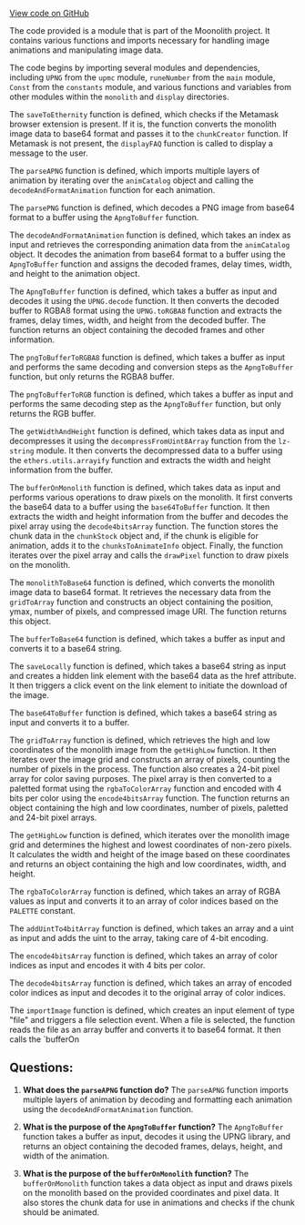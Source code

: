[View code on GitHub](https://github.com/LaGuerrePiece/moonolith/src/utils/imageManager.js)

The code provided is a module that is part of the Moonolith project. It contains various functions and imports necessary for handling image animations and manipulating image data.

The code begins by importing several modules and dependencies, including `UPNG` from the `upmc` module, `runeNumber` from the `main` module, `Const` from the `constants` module, and various functions and variables from other modules within the `monolith` and `display` directories.

The `saveToEthernity` function is defined, which checks if the Metamask browser extension is present. If it is, the function converts the monolith image data to base64 format and passes it to the `chunkCreator` function. If Metamask is not present, the `displayFAQ` function is called to display a message to the user.

The `parseAPNG` function is defined, which imports multiple layers of animation by iterating over the `animCatalog` object and calling the `decodeAndFormatAnimation` function for each animation.

The `parsePNG` function is defined, which decodes a PNG image from base64 format to a buffer using the `ApngToBuffer` function.

The `decodeAndFormatAnimation` function is defined, which takes an index as input and retrieves the corresponding animation data from the `animCatalog` object. It decodes the animation from base64 format to a buffer using the `ApngToBuffer` function and assigns the decoded frames, delay times, width, and height to the animation object.

The `ApngToBuffer` function is defined, which takes a buffer as input and decodes it using the `UPNG.decode` function. It then converts the decoded buffer to RGBA8 format using the `UPNG.toRGBA8` function and extracts the frames, delay times, width, and height from the decoded buffer. The function returns an object containing the decoded frames and other information.

The `pngToBufferToRGBA8` function is defined, which takes a buffer as input and performs the same decoding and conversion steps as the `ApngToBuffer` function, but only returns the RGBA8 buffer.

The `pngToBufferToRGB` function is defined, which takes a buffer as input and performs the same decoding step as the `ApngToBuffer` function, but only returns the RGB buffer.

The `getWidthAndHeight` function is defined, which takes data as input and decompresses it using the `decompressFromUint8Array` function from the `lz-string` module. It then converts the decompressed data to a buffer using the `ethers.utils.arrayify` function and extracts the width and height information from the buffer.

The `bufferOnMonolith` function is defined, which takes data as input and performs various operations to draw pixels on the monolith. It first converts the base64 data to a buffer using the `base64ToBuffer` function. It then extracts the width and height information from the buffer and decodes the pixel array using the `decode4bitsArray` function. The function stores the chunk data in the `chunkStock` object and, if the chunk is eligible for animation, adds it to the `chunksToAnimateInfo` object. Finally, the function iterates over the pixel array and calls the `drawPixel` function to draw pixels on the monolith.

The `monolithToBase64` function is defined, which converts the monolith image data to base64 format. It retrieves the necessary data from the `gridToArray` function and constructs an object containing the position, ymax, number of pixels, and compressed image URI. The function returns this object.

The `bufferToBase64` function is defined, which takes a buffer as input and converts it to a base64 string.

The `saveLocally` function is defined, which takes a base64 string as input and creates a hidden link element with the base64 data as the href attribute. It then triggers a click event on the link element to initiate the download of the image.

The `base64ToBuffer` function is defined, which takes a base64 string as input and converts it to a buffer.

The `gridToArray` function is defined, which retrieves the high and low coordinates of the monolith image from the `getHighLow` function. It then iterates over the image grid and constructs an array of pixels, counting the number of pixels in the process. The function also creates a 24-bit pixel array for color saving purposes. The pixel array is then converted to a paletted format using the `rgbaToColorArray` function and encoded with 4 bits per color using the `encode4bitsArray` function. The function returns an object containing the high and low coordinates, number of pixels, paletted and 24-bit pixel arrays.

The `getHighLow` function is defined, which iterates over the monolith image grid and determines the highest and lowest coordinates of non-zero pixels. It calculates the width and height of the image based on these coordinates and returns an object containing the high and low coordinates, width, and height.

The `rgbaToColorArray` function is defined, which takes an array of RGBA values as input and converts it to an array of color indices based on the `PALETTE` constant.

The `addUintTo4bitArray` function is defined, which takes an array and a uint as input and adds the uint to the array, taking care of 4-bit encoding.

The `encode4bitsArray` function is defined, which takes an array of color indices as input and encodes it with 4 bits per color.

The `decode4bitsArray` function is defined, which takes an array of encoded color indices as input and decodes it to the original array of color indices.

The `importImage` function is defined, which creates an input element of type "file" and triggers a file selection event. When a file is selected, the function reads the file as an array buffer and converts it to base64 format. It then calls the `bufferOn
## Questions: 
 1. **What does the `parseAPNG` function do?**
The `parseAPNG` function imports multiple layers of animation by decoding and formatting each animation using the `decodeAndFormatAnimation` function.

2. **What is the purpose of the `ApngToBuffer` function?**
The `ApngToBuffer` function takes a buffer as input, decodes it using the UPNG library, and returns an object containing the decoded frames, delays, height, and width of the animation.

3. **What is the purpose of the `bufferOnMonolith` function?**
The `bufferOnMonolith` function takes a data object as input and draws pixels on the monolith based on the provided coordinates and pixel data. It also stores the chunk data for use in animations and checks if the chunk should be animated.